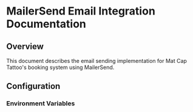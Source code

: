 # MailerSend Email Integration Documentation

## Overview
This document describes the email sending implementation for Mat Cap Tattoo's booking system using MailerSend.

## Configuration

### Environment Variables
